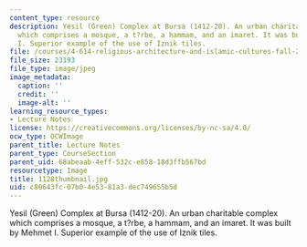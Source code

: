 ```yaml
---
content_type: resource
description: Yesil (Green) Complex at Bursa (1412-20). An urban charitable complex
  which comprises a mosque, a t?rbe, a hammam, and an imaret. It was built by Mehmet
  I. Superior example of the use of Iznik tiles.
file: /courses/4-614-religious-architecture-and-islamic-cultures-fall-2002/c80643fc07b04e5381a3dec749655b5d_1128thumbnail.jpg
file_size: 23193
file_type: image/jpeg
image_metadata:
  caption: ''
  credit: ''
  image-alt: ''
learning_resource_types:
- Lecture Notes
license: https://creativecommons.org/licenses/by-nc-sa/4.0/
ocw_type: OCWImage
parent_title: Lecture Notes
parent_type: CourseSection
parent_uid: 68abeaab-4eff-532c-e858-18d3ffb567bd
resourcetype: Image
title: 1128thumbnail.jpg
uid: c80643fc-07b0-4e53-81a3-dec749655b5d
---
```

Yesil (Green) Complex at Bursa (1412-20). An urban charitable complex which comprises a mosque, a t?rbe, a hammam, and an imaret. It was built by Mehmet I. Superior example of the use of Iznik tiles.